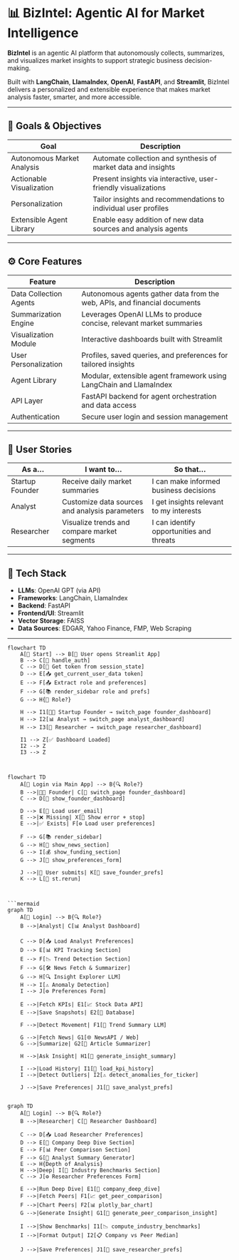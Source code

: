# 📊 BizIntel: Agentic AI for Market Intelligence

**BizIntel** is an agentic AI platform that autonomously collects, summarizes, and visualizes market insights to support strategic business decision-making.

Built with **LangChain**, **LlamaIndex**, **OpenAI**, **FastAPI**, and **Streamlit**, BizIntel delivers a personalized and extensible experience that makes market analysis faster, smarter, and more accessible.

---

## 🎯 Goals & Objectives

| Goal                     | Description                                                                 |
|--------------------------|-----------------------------------------------------------------------------|
| Autonomous Market Analysis | Automate collection and synthesis of market data and insights              |
| Actionable Visualization | Present insights via interactive, user-friendly visualizations              |
| Personalization          | Tailor insights and recommendations to individual user profiles             |
| Extensible Agent Library | Enable easy addition of new data sources and analysis agents                |

---

## ⚙️ Core Features

| Feature               | Description                                                                 |
|------------------------|-----------------------------------------------------------------------------|
| Data Collection Agents | Autonomous agents gather data from the web, APIs, and financial documents   |
| Summarization Engine   | Leverages OpenAI LLMs to produce concise, relevant market summaries         |
| Visualization Module   | Interactive dashboards built with Streamlit                                 |
| User Personalization   | Profiles, saved queries, and preferences for tailored insights               |
| Agent Library          | Modular, extensible agent framework using LangChain and LlamaIndex           |
| API Layer              | FastAPI backend for agent orchestration and data access                      |
| Authentication         | Secure user login and session management                                     |

---

## 👥 User Stories

| As a…            | I want to…                                     | So that…                                      |
|------------------|--------------------------------------------------|-----------------------------------------------|
| Startup Founder  | Receive daily market summaries                   | I can make informed business decisions         |
| Analyst          | Customize data sources and analysis parameters   | I get insights relevant to my interests        |
| Researcher       | Visualize trends and compare market segments     | I can identify opportunities and threats       |

---

## 🚀 Tech Stack

- **LLMs**: OpenAI GPT (via API)
- **Frameworks**: LangChain, LlamaIndex
- **Backend**: FastAPI
- **Frontend/UI**: Streamlit
- **Vector Storage**: FAISS
- **Data Sources**: EDGAR, Yahoo Finance, FMP, Web Scraping

---

```mermaid
flowchart TD
    A[🚀 Start] --> B[📂 User opens Streamlit App]
    B --> C[🔐 handle_auth]
    C --> D[🪪 Get token from session_state]
    D --> E[📥 get_current_user_data token]
    E --> F[📤 Extract role and preferences]
    F --> G[📚 render_sidebar role and prefs]
    G --> H{🧭 Role?}
    
    H --> I1[🧑‍🚀 Startup Founder → switch_page founder_dashboard]
    H --> I2[📊 Analyst → switch_page analyst_dashboard]
    H --> I3[🔬 Researcher → switch_page researcher_dashboard]
    
    I1 --> Z[✅ Dashboard Loaded]
    I2 --> Z
    I3 --> Z


```
```mermaid

flowchart TD
    A[🔐 Login via Main App] --> B{🔍 Role?}
    B -->|🧑‍🚀 Founder| C[🔄 switch_page founder_dashboard]
    C --> D[🧭 show_founder_dashboard]

    D --> E[📧 Load user_email]
    E -->|❌ Missing| X[🚫 Show error + stop]
    E -->|✅ Exists| F[⚙️ Load user preferences]

    F --> G[📚 render_sidebar]
    G --> H[📰 show_news_section]
    G --> I[💰 show_funding_section]
    G --> J[📝 show_preferences_form]

    J -->|📨 User submits| K[💾 save_founder_prefs]
    K --> L[🔁 st.rerun]



```mermaid
graph TD
    A[🔐 Login] --> B{🔍 Role?}
    B -->|Analyst| C[📊 Analyst Dashboard]

    C --> D[📥 Load Analyst Preferences]
    D --> E[📊 KPI Tracking Section]
    E --> F[📉 Trend Detection Section]
    F --> G[🛠 News Fetch & Summarizer]
    G --> H[🔍 Insight Explorer LLM]
    H --> I[⚠️ Anomaly Detection]
    I --> J[⚙️ Preferences Form]

    E -->|Fetch KPIs| E1[📈 Stock Data API]
    E -->|Save Snapshots| E2[📝 Database]

    F -->|Detect Movement| F1[🧠 Trend Summary LLM]

    G -->|Fetch News| G1[🌐 NewsAPI / Web]
    G -->|Summarize| G2[🧠 Article Summarizer]

    H -->|Ask Insight| H1[🧠 generate_insight_summary]

    I -->|Load History| I1[📂 load_kpi_history]
    I -->|Detect Outliers| I2[⚠️ detect_anomalies_for_ticker]

    J -->|Save Preferences| J1[💾 save_analyst_prefs]


```
```mermaid
graph TD
    A[🔐 Login] --> B{🔍 Role?}
    B -->|Researcher| C[🔬 Researcher Dashboard]

    C --> D[📥 Load Researcher Preferences]
    D --> E[🏢 Company Deep Dive Section]
    E --> F[📊 Peer Comparison Section]
    F --> G[🤖 Analyst Summary Generator]
    E --> H{Depth of Analysis}
    H -->|Deep| I[🧭 Industry Benchmarks Section]
    C --> J[⚙️ Researcher Preferences Form]

    E -->|Run Deep Dive| E1[🧠 company_deep_dive]
    F -->|Fetch Peers| F1[📈 get_peer_comparison]
    F -->|Chart Peers| F2[📊 plotly_bar_chart]
    G -->|Generate Insight| G1[🧠 generate_peer_comparison_insight]

    I -->|Show Benchmarks| I1[📉 compute_industry_benchmarks]
    I -->|Format Output| I2[📋 Company vs Peer Median]

    J -->|Save Preferences| J1[💾 save_researcher_prefs]

```
